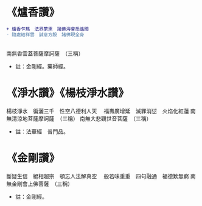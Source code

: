 # 《爐香讚》
```diff
+ 爐香乍爇　法界蒙熏　諸佛海會悉遙聞
- 隨處結祥雲　誠意方殷　諸佛現全身
```
<br>南無香雲蓋菩薩摩訶薩　（三稱）

* 註：金剛經。藥師經。

# 《淨水讚》《楊枝淨水讚》

楊枝淨水　徧灑三千　性空八德利人天　
福壽廣增延　滅罪消愆　火焰化紅蓮
南無清涼地菩薩摩訶薩　（三稱）
南無大悲觀世音菩薩　（三稱）

* 註：法華經　普門品。

# 《金剛讚》

斷疑生信　絕相超宗　頓忘人法解真空　
般若味重重　四句融通　福德歎無窮
南無金剛會上佛菩薩　（三稱）

* 註：金剛經。
